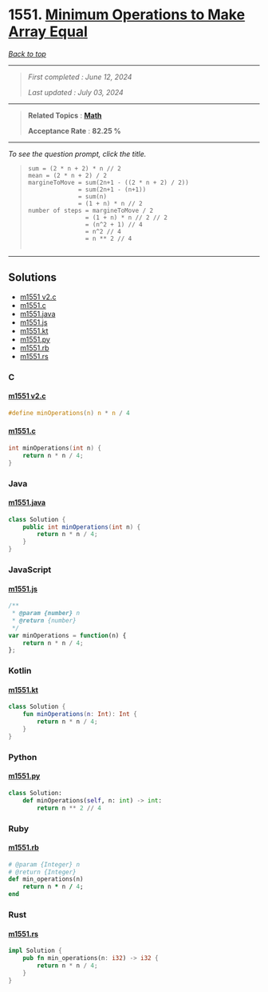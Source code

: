 # 1551. [Minimum Operations to Make Array Equal](<https://leetcode.com/problems/minimum-operations-to-make-array-equal>)

*[Back to top](<../README.md>)*

------

> *First completed : June 12, 2024*
>
> *Last updated : July 03, 2024*


------

> **Related Topics** : **[Math](<by_topic/Math.md>)**
>
> **Acceptance Rate** : **82.25 %**


------

*To see the question prompt, click the title.*

> 
> ```
> sum = (2 * n + 2) * n // 2
> mean = (2 * n + 2) / 2
> margineToMove = sum(2n+1 - ((2 * n + 2) / 2)) 
>               = sum(2n+1 - (n+1)) 
>               = sum(n) 
>               = (1 + n) * n // 2
> number of steps = margineToMove / 2 
>                 = (1 + n) * n // 2 // 2 
>                 = (n^2 + 1) // 4 
>                 = n^2 // 4
>                 = n ** 2 // 4
>         
> ```

------

## Solutions

- [m1551 v2.c](<../my-submissions/m1551 v2.c>)
- [m1551.c](<../my-submissions/m1551.c>)
- [m1551.java](<../my-submissions/m1551.java>)
- [m1551.js](<../my-submissions/m1551.js>)
- [m1551.kt](<../my-submissions/m1551.kt>)
- [m1551.py](<../my-submissions/m1551.py>)
- [m1551.rb](<../my-submissions/m1551.rb>)
- [m1551.rs](<../my-submissions/m1551.rs>)
### C
#### [m1551 v2.c](<../my-submissions/m1551 v2.c>)
```C
#define minOperations(n) n * n / 4
```

#### [m1551.c](<../my-submissions/m1551.c>)
```C
int minOperations(int n) {
    return n * n / 4;
}
```

### Java
#### [m1551.java](<../my-submissions/m1551.java>)
```Java
class Solution {
    public int minOperations(int n) {
        return n * n / 4;
    }
}
```

### JavaScript
#### [m1551.js](<../my-submissions/m1551.js>)
```JavaScript
/**
 * @param {number} n
 * @return {number}
 */
var minOperations = function(n) {
    return n * n / 4;
};
```

### Kotlin
#### [m1551.kt](<../my-submissions/m1551.kt>)
```Kotlin
class Solution {
    fun minOperations(n: Int): Int {
        return n * n / 4;
    }
}
```

### Python
#### [m1551.py](<../my-submissions/m1551.py>)
```Python
class Solution:
    def minOperations(self, n: int) -> int:
        return n ** 2 // 4
```

### Ruby
#### [m1551.rb](<../my-submissions/m1551.rb>)
```Ruby
# @param {Integer} n
# @return {Integer}
def min_operations(n)
    return n * n / 4;
end
```

### Rust
#### [m1551.rs](<../my-submissions/m1551.rs>)
```Rust
impl Solution {
    pub fn min_operations(n: i32) -> i32 {
        return n * n / 4;
    }
}
```

